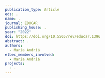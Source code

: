 ```yaml
---
publication_type: Article
eds: .
name: .
journal: EDUCAR
publishing_house: .
year: "2022"
doi: https://doi.org/10.5565/rev/educar.1396
abstract: .
authors:
  - Maria Andriá
elbec_members_involved:
  - Maria Andriá
projects:
  - .
---
```

